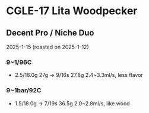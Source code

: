 # CGLE-17 Lita Woodpecker

## Decent Pro / Niche Duo

2025-1-15 (roasted on 2025-1-12)

### 9~1/96C

- 2.5/18.0g 27g -> 9/16s 27.8g 2.4\~3.3ml/s, less flavor

### 9~1bar/92C

- 1.5/18.0g -> 7/19s 36.5g 2.0\~2.8ml/s, like wood
